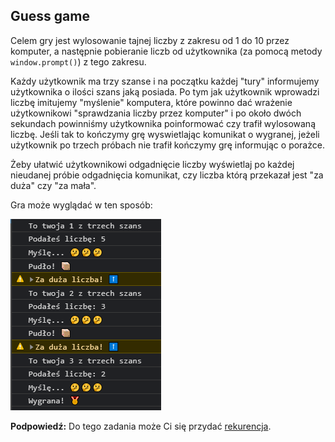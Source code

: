 ## Guess game

Celem gry jest wylosowanie tajnej liczby z zakresu od 1 do 10 przez komputer, a następnie pobieranie liczb od użytkownika (za pomocą metody `window.prompt()`) z tego zakresu.

Każdy użytkownik ma trzy szanse i na początku każdej "tury" informujemy użytkownika o ilości szans jaką posiada. Po tym jak użytkownik wprowadzi liczbę imitujemy "myślenie" komputera, które powinno dać wrażenie użytkownikowi "sprawdzania liczby przez komputer" i po około dwóch sekundach powinniśmy użytkownika poinformować czy trafił wylosowaną liczbę. Jeśli tak to kończymy grę wyswietlając komunikat o wygranej, jeżeli użytkownik po trzech próbach nie trafił kończymy grę informując o porażce.

Żeby ułatwić użytkownikowi odgadnięcie liczby wyświetlaj po każdej nieudanej próbie odgadnięcia komunikat, czy liczba którą przekazał jest "za duża" czy "za mała".

Gra może wyglądać w ten sposób:

![img](./solution/guess-game.png)

**Podpowiedź:** Do tego zadania może Ci się przydać [rekurencja](https://pl.wikipedia.org/wiki/Rekurencja).
